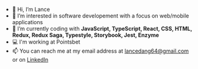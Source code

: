 - 👋 Hi, I’m Lance
- 👀 I’m interested in software developement with a focus on web/mobile applications
- 🌱 I’m currently coding with <strong>JavaScript, TypeScript, React, CSS, HTML, Redux, Redux Saga, Typestyle, Storybook, Jest, Enzyme</strong>
- 💻 I'm working at Pointsbet
- 📫 You can reach me at my email address at lancedang64@gmail.com or on [LinkedIn](https://www.linkedin.com/in/lance-dang-174266149/)

<!---
lancedang64/lancedang64 is a ✨ special ✨ repository because its `README.md` (this file) appears on your GitHub profile.
You can click the Preview link to take a look at your changes.
--->
